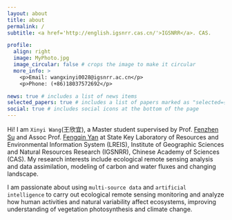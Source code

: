 ```yaml
---
layout: about
title: about
permalink: /
subtitle: <a href='http://english.igsnrr.cas.cn/'>IGSNRR</a>. CAS.

profile:
  align: right
  image: MyPhoto.jpg
  image_circular: false # crops the image to make it circular
  more_info: >
    <p>Email: wangxinyi0028@igsnrr.ac.cn</p>
    <p>Phone: (+86)18037572692</p>

news: true # includes a list of news items
selected_papers: true # includes a list of papers marked as "selected={true}"
social: true # includes social icons at the bottom of the page
---
```


Hi! I am `Xinyi Wang`(王欣宜), a Master student supervised by Prof. [Fenzhen Su](http://english.igsnrr.cas.cn/sourcedb/yw_30508/scientists/En_sklreis/202012/t20201211_456388.html) and Assoc Prof. [Fengqin Yan](http://english.igsnrr.cas.cn/sourcedb/yw_30508/fyjy/En_sklreis/202310/t20231031_448464.html) at State Key Laboratory of Resources and Environmental Information System (LREIS), Institute of Geographic Sciences and Natural Resources Research (IGSNRR), Chinese Academy of Sciences (CAS). My research interests include ecological remote sensing analysis and data assimilation, modeling of carbon and water fluxes and changing landscape.

I am passionate about using `multi-source data` and `artificial intelligence` to carry out ecological remote sensing monitoring and analyze how human activities and natural variability affect ecosystems, improving understanding of vegetation photosynthesis and climate change.
